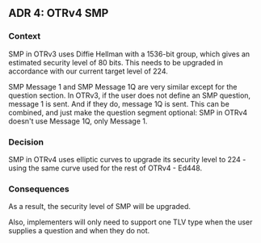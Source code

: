 ## ADR 4: OTRv4 SMP

### Context

SMP in OTRv3 uses Diffie Hellman with a 1536-bit group, which gives an estimated
security level of 80 bits. This needs to be upgraded in accordance with our
current target level of 224.

SMP Message 1 and SMP Message 1Q are very similar except for the question
section.  In OTRv3, if the user does not define an SMP question, message 1 is
sent. And if they do, message 1Q is sent. This can be combined, and just make
the question segment optional: SMP in OTRv4 doesn't use Message 1Q, only
Message 1.

### Decision

SMP in OTRv4 uses elliptic curves to upgrade its security level to 224 - using
the same curve used for the rest of OTRv4 - Ed448.

### Consequences

As a result, the security level of SMP will be upgraded.

Also, implementers will only need to support one TLV type when the user supplies
a question and when they do not.
